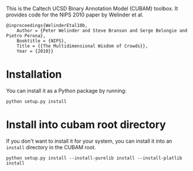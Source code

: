 This is the Caltech UCSD Binary Annotation Model (CUBAM) toolbox. 
It provides code for the NIPS 2010 paper by Welinder et al.

    @inproceedings{WelinderEtal10b,
        Author = {Peter Welinder and Steve Branson and Serge Belongie and Pietro Perona},
        Booktitle = {NIPS},
        Title = {{The Multidimensional Wisdom of Crowds}},
        Year = {2010}}

# Installation #

You can install it as a Python package by running:

    python setup.py install


# Install into cubam root directory #

If you don't want to install it for your system, you can install it into an `install` directory in the CUBAM root.

    python setup.py install --install-purelib install --install-platlib install
